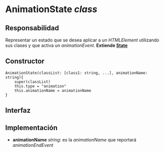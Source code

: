 # AnimationState _class_

## Responsabilidad

Representar un estado que se desea aplicar a un _HTMLElement_ utilizando sus clases y que activa un _animationEvent_. **Extiende [State](./State.md)**

## Constructor

```
AnimationState(classList: [class1: string, ...], animationName: string){
    super(classList)
    this.type = "animation"
    this.animationName = animationName
}
```

## Interfaz

## Implementación

-   **animationName** _string_: es la _animationName_ que reportará _animationEndEvent_
